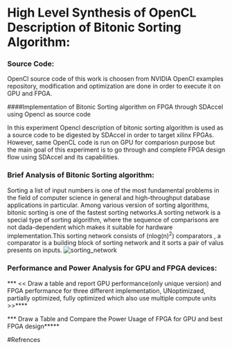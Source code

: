 # High Level Synthesis of OpenCL Description of Bitonic Sorting Algorithm:   

### Source Code:

OpenCl source code of this work is choosen from NVIDIA OpenCl examples repository, modification and optimization are done in order to execute it on GPU and FPGA.      

####Implementation of Bitonic Sorting algorithm on FPGA through SDAccel using Opencl as source code

In this experiment Opencl description of bitonic sorting algorithm is used as a source code to be digested by SDAccel in order to target xilinx FPGAs. However, same OpenCL code is run on GPU for compariosn purpose but the main goal of this experiment is to go through and complete FPGA design flow using SDAccel and its capabilities.

### Brief Analysis of Bitonic Sorting algorithm:

Sorting a list of input numbers is one of the most fundamental problems in the field of computer science in general and high-throughput database applications in particular. Among various version of sorting algorithms, bitonic sorting is one of the fastest sorting networks.A sorting network is a special type of sorting algorithm, where the sequence of comparisons are not dada-dependent which makes it suitable for hardware implementation.This sorting network consists of (nlog(n)<sup>2</sup>) comparators , a comparator is a building block of sorting network and it sorts a pair of valus presents on inputs.
 ![sorting_network](https://github.com/mediroozmeh/join_algorithm/blob/master/github_figuers/sorting_network.jpg)






### Performance and Power Analysis for GPU and FPGA devices: 
*** <<  Draw a table and report GPU performance(only unique version) and FPGA performance for three different implementation, UNoptimizaed, partially optimized, fully optimized which also use multiple compute units >>****

***   Draw a Table and Compare the Power Usage of FPGA for GPU and best FPGA design*****

#Refrences










